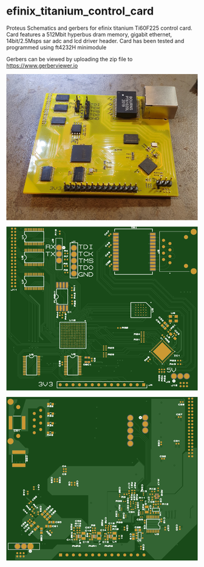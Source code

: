 # efinix_titanium_control_card
Proteus Schematics and gerbers for efinix titanium Ti60F225 control card. Card features a 512Mbit hyperbus dram memory, gigabit ethernet, 14bit/2.5Msps sar adc and lcd driver header. Card has been tested and programmed using ft4232H minimodule

Gerbers can be viewed by uploading the zip file to
https://www.gerberviewer.io

<p align="center">
  <img width="550px" src="figures/control_card.jpg"/></a>
</p>

<p align="center">
  <img width="550px" src="figures/top_copper.png"/></a>
</p>

<p align="center">
  <img width="550px" src="figures/bottom_copper.png"/></a>
</p>
